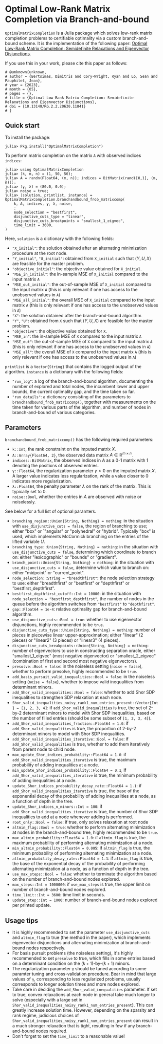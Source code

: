 # Optimal Low-Rank Matrix Completion via Branch-and-bound

`OptimalMatrixCompletion` is a Julia package which solves low-rank matrix completion problems to certifiable optimality via a custom branch-and-bound scheme. It is the implementation of the following paper: [Optimal Low-Rank Matrix Completion: Semidefinite Relaxations and Eigenvector Disjunctions](https://optimization-online.org/2023/05/optimal-low-rank-matrix-completion-semidefinite-relaxations-and-eigenvector-disjunctions/).

If you use this in your work, please cite this paper as follows:
    
    # @unknown{unknown,
    # author = {Bertsimas, Dimitris and Cory-Wright, Ryan and Lo, Sean and Pauphilet, Jean},
    # year = {2023},
    # month = {05},
    # pages = {},
    # title = {Optimal Low-Rank Matrix Completion: Semidefinite Relaxations and Eigenvector Disjunctions},
    # doi = {10.13140/RG.2.2.20630.11841}
    # }

## Quick start

To install the package:

    julia> Pkg.install("OptimalMatrixCompletion")

To perform matrix completion on the matrix `A` with observed indices `indices`:

    julia> using OptimalMatrixCompletion
    julia> (k, m, n) = (1, 50, 50);
    julia> A = randn(Float64, (m, n)); indices = BitMatrix(rand([0,1], (m, n)));
    julia> (γ, λ) = (80.0, 0.0);
    julia> noise = true;
    julia> (solution, printlist, instance) = OptimalMatrixCompletion.branchandbound_frob_matrixcomp(
        k, A, indices, γ, λ, noise,
        ;
        node_selection = "bestfirst",
        disjunctive_cuts_type = "linear",
        disjunctive_cuts_breakpoints = "smallest_1_eigvec",
        time_limit = 3600,
    )

Here, `solution` is a dictionary with the following fields:
- `"X_initial"`: the solution obtained after an alternating minimization procedure at the root node.
- `"Y_initial"`, `"U_initial"`: obtained from `X_initial` such that $(Y, U, X)$ are feasible for the master problem.
- `"objective_initial"`: the objective value obtained for `X_initial`.
- `"MSE_in_initial"`: the in-sample MSE of `X_initial` compared to the input matrix `A`
- `"MSE_out_initial"`: the out-of-sample MSE of `X_initial` compared to the input matrix `A`  (this is only relevant if one has access to the unobserved values in `A`)
- `"MSE_all_initial"`: the overall MSE of `X_initial` compared to the input matrix `A`  (this is only relevant if one has access to the unobserved values in `A`)
- `"X"`: the solution obtained after the branch-and-bound algorithm.
- `"Y"`, `"U"`: obtained from `X` such that $(Y, U, X)$ are feasible for the master problem.
- `"objective"`: the objective value obtained for `X`.
- `"MSE_in"`: the in-sample MSE of `X` compared to the input matrix `A`
- `"MSE_out"`: the out-of-sample MSE of `X` compared to the input matrix `A`  (this is only relevant if one has access to the unobserved values in `A`)
- `"MSE_all"`: the overall MSE of `X` compared to the input matrix `A`  (this is only relevant if one has access to the unobserved values in `A`)

`printlist` is a `Vector{String}` that contains the logged output of the algorithm. `instance` is a dictionary with the following fields:
- `"run_log"`: a log of the branch-and-bound algorithm, documenting the number of explored and total nodes, the incumbent lower and upper bounds, the current optimality gap, and the time taken so far.
- `"run_details"`: a dictionary consisting of the parameters to `branchandbound_frob_matrixcomp()`, together with measurements on the time taken for various parts of the algorithm, and number of nodes in branch-and-bound of various categories.

## Parameters

`branchandbound_frob_matrixcomp()` has the following required parameters:

- `k::Int`, the rank constraint on the imputed matrix $X$.
- `A::Array{Float64, 2}`, the observed data matrix $A \in \mathbb{R}^{m \times n}$.
- `indices::BitMatrix`, the observed indices in $A$ as a 0-1 matrix with 1 denoting the positions of observed entries.
- `γ::Float64`, the regularization parameter $\gamma > 0$ on the imputed matrix $X$. A larger value indicates less regularization, while a value closer to 0 indicates more regularization.
- `λ::Float64`, the penalty parameter $\lambda$ on the rank of the matrix. This is typically set to 0.
- `noise::Bool`, whether the entries in $A$ are observed with noise or noiselessly.

See below for a full list of optional paramters.

- `branching_region::Union{String, Nothing} = nothing`: in the situation with `use_disjunctive_cuts = false`, the region of branching to use; either "box" or `"angular" or "polyhedral" or "hybrid". Typically "box" is used, which implements McCormick branching on the entries of the lifted variable $U$.
- `branching_type::Union{String, Nothing} = nothing`: in the situation with `use_disjunctive_cuts = false`, determining which coordinate to branch on: either "lexicographic" or "bounds" or "gradient".
- `branch_point::Union{String, Nothing} = nothing`: in the situation with `use_disjunctive_cuts = false`, determine which value to branch on: either "midpoint" or "current_point".
- `node_selection::String = "breadthfirst"`: the node selection strategy to use: either "breadthfirst" or "bestfirst" or "depthfirst" or "bestfirst_depthfirst".
- `bestfirst_depthfirst_cutoff::Int = 10000`: in the situation with `node_selection = "bestfirst_depthfirst"`, the number of nodes in the queue before the algorithm switches from `"bestfirst"` to `"depthfirst"`.
- `gap::Float64 = 1e-4`: relative optimality gap for branch-and-bound algorithm.
- `use_disjunctive_cuts::Bool = true`: whether to use eigenvector disjunctions, highly recommended to be `true`.
- `disjunctive_cuts_type::Union{String, Nothing} = nothing`: number of pieces in piecewise linear upper-approximation; either "linear" (2 pieces) or "linear2" (3 pieces) or "linear3" (4 pieces).
- `disjunctive_cuts_breakpoints::Union{String, Nothing} = nothing`: number of eigenvectors to use in constructing separation oracle, either "smallest_1_eigvec" (most negative eigenvector) or "smallest_2_eigvec" (combination of first and second most negative eigenvectors).
- `presolve::Bool = false`: in the noiseless setting (`noise = false`), whether to perform presolve, highly recommended to be `true`.
- `add_basis_pursuit_valid_inequalities::Bool = false`: in the noiseless setting (`noise = false`), whether to impose valid inequalities from determinant minors.
- `add_Shor_valid_inequalities::Bool = false`: whether to add Shor SDP inequalities to strengthen SDP relaxation at each node.
- `Shor_valid_inequalities_noisy_rank1_num_entries_present::Vector{Int} = [1, 2, 3, 4]`: if `add_Shor_valid_inequalities` is true, the set of 2-by-2 determinant minors to model with Shor SDP inequalities, based on the number of filled entries (should be some subset of `[1, 2, 3, 4]`).
- `add_Shor_valid_inequalities_fraction::Float64 = 1.0`: if `add_Shor_valid_inequalities` is true, the proportion of 2-by-2 determinant minors to model with Shor SDP inequalities.
- `add_Shor_valid_inequalities_iterative::Bool = false`: if `add_Shor_valid_inequalities` is true, whether to add them iteratively from parent node to child node.
- `max_update_Shor_indices_probability::Float64 = 1.0`: if `add_Shor_valid_inequalities_iterative` is true, the maximum probability of adding inequalities at a node.
- `min_update_Shor_indices_probability::Float64 = 0.1`, if `add_Shor_valid_inequalities_iterative` is true, the minimum probability of adding inequalities at a node.
- `update_Shor_indices_probability_decay_rate::Float64 = 1.1`: if `add_Shor_valid_inequalities_iterative` is true, the base of the exponential decay of the probability of adding inequalities at a node, as a function of depth in the tree.
- `update_Shor_indices_n_minors::Int = 100`: if `add_Shor_valid_inequalities_iterative` is true, the number of Shor SDP inequalities to add at a node whenever adding is performed.
- `root_only::Bool = false`: if true, only solves relaxation at root node
- `altmin_flag::Bool = true`: whether to perform alternating minimization at nodes in the branch-and-bound tree, highly recommended to be `true`.
- `max_altmin_probability::Float64 = 1.0`: if `altmin_flag` is true, the maximum probability of performing alternating minimization at a node.
- `min_altmin_probability::Float64 = 0.005`: if `altmin_flag` is true, the minimum probability of performing alternating minimization at a node.
- `altmin_probability_decay_rate::Float64 = 1.1`: if `altmin_flag` is true, the base of the exponential decay of the probability of performing alternating minimization at a node, as a function of depth in the tree.
- `use_max_steps::Bool = false`: whether to terminate the algorithm based on the number of branch-and-bound nodes explored.
- `max_steps::Int = 1000000`: if `use_max_steps` is true, the upper limit on number of branch-and-bound nodes explored.
- `time_limit::Int = 3600`: time limit in seconds.
- `update_step::Int = 1000`: number of branch-and-bound nodes explored per printed update.

## Usage tips

- It is highly recommended to set the parameter `use_disjunctive_cuts` and `altmin_flag` to true (the method in the paper), which implements eigenvector disjunctions and alternating minimization at branch-and-bound nodes respectively.
- For basis pursuit problems (the noiseless setting), it's highly recommended to set `presolve` to true, which fills in some entries based on a determinant condition on the $(k+1)$-by-$(k+1)$ minors.
- The regularization parameter `γ` should be tuned according to some paramter tuning and cross-validation procedure. Bear in mind that large values of `γ`, corresponding to less regularized problems, usually corresponds to longer solution times and more nodes explored.
- Take care in deciding the `add_Shor_valid_inequalities` parameter. If set to true, convex relaxations at each node in general take much longer to solve (especially with a large set in `Shor_valid_inequalities_noisy_rank1_num_entries_present`). This can greatly increase solution time. However, depending on the sparsity and rank regime, judicious choices of `Shor_valid_inequalities_noisy_rank1_num_entries_present` can result in a much stronger relaxation that is tight, resulting in few if any branch-and-bound nodes required.
- Don't forget to set the `time_limit` to a reasonable value!
